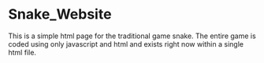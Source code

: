 # Snake_Website
This is a simple html page for the traditional game snake. The entire game is coded using only javascript and html and exists right now within a single html file. 
